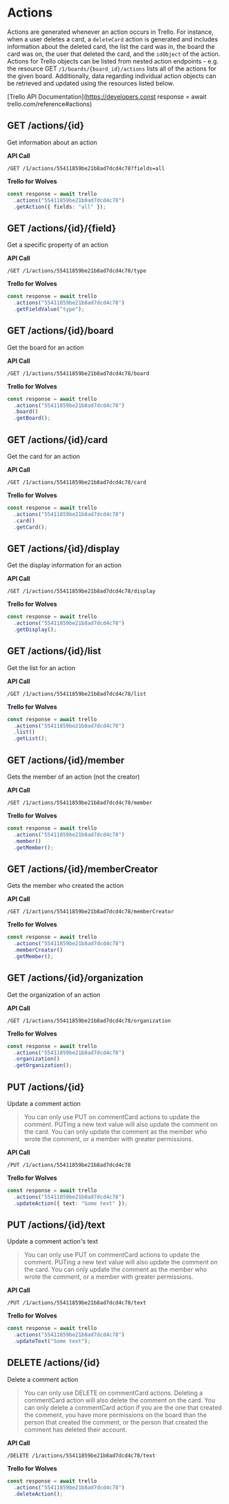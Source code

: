 # Actions

Actions are generated whenever an action occurs in Trello. For instance, when a user deletes a 
card, a `deleteCard` action is generated and includes information about the deleted card, the 
list the card was in, the board the card was on, the user that deleted the card, and the 
`idObject` of the action. Actions for Trello objects can be listed from nested action 
endpoints - e.g. the resource GET `/1/boards/{board_id}/actions` lists all of the actions 
for the given board. Additionally, data regarding individual action objects can be 
retrieved and updated using the resources listed below.

[Trello API Documentation](https://developers.const response = await trello.com/reference#actions)

## GET /actions/{id}

Get information about an action

**API Call**

```
/GET /1/actions/55411859be21b8ad7dcd4c78?fields=all
```

**Trello for Wolves**

```typescript
const response = await trello
  .actions("55411859be21b8ad7dcd4c78")
  .getAction({ fields: "all" });
```

## GET /actions/{id}/{field}

Get a specific property of an action

**API Call**

```
/GET /1/actions/55411859be21b8ad7dcd4c78/type
```

**Trello for Wolves**

```typescript
const response = await trello
  .actions("55411859be21b8ad7dcd4c78")
  .getFieldValue("type");
```

## GET /actions/{id}/board

Get the board for an action

**API Call**

```
/GET /1/actions/55411859be21b8ad7dcd4c78/board
```

**Trello for Wolves**

```typescript
const response = await trello
  .actions("55411859be21b8ad7dcd4c78")
  .board()
  .getBoard();
```

## GET /actions/{id}/card

Get the card for an action

**API Call**

```
/GET /1/actions/55411859be21b8ad7dcd4c78/card
```

**Trello for Wolves**

```typescript
const response = await trello
  .actions("55411859be21b8ad7dcd4c78")
  .card()
  .getCard();
```

## GET /actions/{id}/display

Get the display information for an action

**API Call**

```
/GET /1/actions/55411859be21b8ad7dcd4c78/display
```

**Trello for Wolves**

```typescript
const response = await trello
  .actions("55411859be21b8ad7dcd4c78")
  .getDisplay();
```

## GET /actions/{id}/list

Get the list for an action

**API Call**

```
/GET /1/actions/55411859be21b8ad7dcd4c78/list
```

**Trello for Wolves**

```typescript
const response = await trello
  .actions("55411859be21b8ad7dcd4c78")
  .list()
  .getList();
```

## GET /actions/{id}/member

Gets the member of an action (not the creator)

**API Call**

```
/GET /1/actions/55411859be21b8ad7dcd4c78/member
```

**Trello for Wolves**

```typescript
const response = await trello
  .actions("55411859be21b8ad7dcd4c78")
  .member()
  .getMember();
```

## GET /actions/{id}/memberCreator

Gets the member who created the action

**API Call**

```
/GET /1/actions/55411859be21b8ad7dcd4c78/memberCreator
```

**Trello for Wolves**

```typescript
const response = await trello
  .actions("55411859be21b8ad7dcd4c78")
  .memberCreator()
  .getMember();
```

## GET /actions/{id}/organization

Get the organization of an action

**API Call**

```
/GET /1/actions/55411859be21b8ad7dcd4c78/organization
```

**Trello for Wolves**

```typescript
const response = await trello
  .actions("55411859be21b8ad7dcd4c78")
  .organization()
  .getOrganization();
```

## PUT /actions/{id}

Update a comment action

> You can only use PUT on commentCard actions to update the comment. PUTing a new text value will 
> also update the comment on the card. You can only update the comment as the member who wrote the 
> comment, or a member with greater permissions.

**API Call**

```
/PUT /1/actions/55411859be21b8ad7dcd4c78
```

**Trello for Wolves**

```typescript
const response = await trello
  .actions("55411859be21b8ad7dcd4c78")
  .updateAction({ text: "Some text" });
```

## PUT /actions/{id}/text

Update a comment action's text

> You can only use PUT on commentCard actions to update the comment. PUTing a new text value will 
> also update the comment on the card. You can only update the comment as the member who wrote the 
> comment, or a member with greater permissions.

**API Call**

```
/PUT /1/actions/55411859be21b8ad7dcd4c78/text
```

**Trello for Wolves**

```typescript
const response = await trello
  .actions("55411859be21b8ad7dcd4c78")
  .updateText("Some text");
```

## DELETE /actions/{id}

Delete a comment action

> You can only use DELETE on commentCard actions. Deleting a commentCard action will also delete 
> the comment on the card. You can only delete a commentCard action if you are the one that 
> created the comment, you have more permissions on the board than the person that created 
> the comment, or the person that created the comment has deleted their account.

**API Call**

```
/DELETE /1/actions/55411859be21b8ad7dcd4c78/text
```

**Trello for Wolves**

```typescript
const response = await trello
  .actions("55411859be21b8ad7dcd4c78")
  .deleteAction();
```
